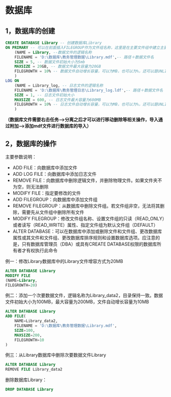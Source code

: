 # 数据库

## 1，数据库的创建

```sql
CREATE DATABASE Library -- 创建数据库Library
ON PRIMARY -- 可以在前面插入FILEGROUP作为文件组名称，这里是在主要文件组中建立主要数据文件
	(NAME = Library, --数据文件的逻辑名称
	FILENAME = 'D:\数据库\教务管理数据\Library.mdf',-- 路径＋数据文件名
	SIZE = 5, -- 数据文件初始大小为5mb
	MAXSIZE = 20GB, -- 数据文件最大容量为20GB
	FILEGROWTH = 10% -- 数据文件自动增长容量，可以为MB，也可以为%，还可以是UNLIMITED
	)
LOG ON 
	(NAME = Library_log, -- 日志文件的逻辑名称
	FILENAME = 'D:\数据库\教务管理日志\Library_log.ldf',-- 路径＋数据文件名
	SIZE = 1, -- 日志文件初始大小
	MAXSIZE = 600, -- 日志文件最大容量为600MB
	FILEGROWTH = 10% -- 日志文件自动增长容量，可以为MB，也可以为%，还可以是UNLIMITED
    )
```

**（数据库文件需要右击任务-->分离之后才可以进行移动删除等相关操作，导入通过附加-->添加mdf文件进行数据库的导入）**

## 2，数据库的操作

主要参数说明：

- ADD FILE：向数据库中添加文件
- ADD LOG FILE：向数据库中添加日志文件
- REMOVE FILE：向数据库中删除逻辑文件，并删除物理文件。如果文件夹不为空，则无法删除
- MODIFY FILE：指定要修改的文件
- ADD FILEGROUP：向数据库中添加文件组
- REMOVE FILEGROUP：从数据库中删除文件组。若文件组非空，无法将其删除，需要先从文件组中删除所有文件
- MODIFY FILEGROUP：修改文件组名称、设置文件组的只读（READ_ONLY）或者读写（READ_WRITE）属性、指定文件组为默认文件组（DEFAULT）
- ALTER DATABASE：可以在数据库中添加或删除文件和文件组、更改数据库属性或其文件和文件组、更改数据库排序规则和设置数据库选项。应注意的是，只有数据库管理员（DBA）或具有CREATE DATABASE权限的数据库所有者才有权执行此命令

例一：修改Library数据库中的Library文件增容方式为20MB

```sql
ALTER DATABASE Library
MODIFY FILE
(NAME=Library,
FILEGROWTH=20)
```

例二：添加一个次要数据文件，逻辑名称为Library_data2，目录保持一致。数据文件初始大小为100MB，最大容量为200MB，文件自动增长容量为10MB

```sql
ALTER DATABASE Library
ADD FILE(
	NAME=Library_data2,
    FILENAME = 'D:\数据库\教务管理数据\Library.mdf',
    SIZE=100,
    MAXSIZE=200,
    FILEGROWTH=10
)
```

例三：从Library数据库中删除次要数据文件Library

```sql
ALTER DATABASE Library
REMOVE FILE Library_data2
```

删除数据库Library：

```sql
DROP DATABASE Library
```

